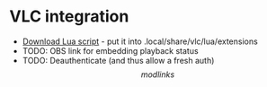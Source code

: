 # VLC integration

* [Download Lua script](vlc?lua) - put it into .local/share/vlc/lua/extensions
* TODO: OBS link for embedding playback status
* TODO: Deauthenticate (and thus allow a fresh auth)
$$modlinks$$
